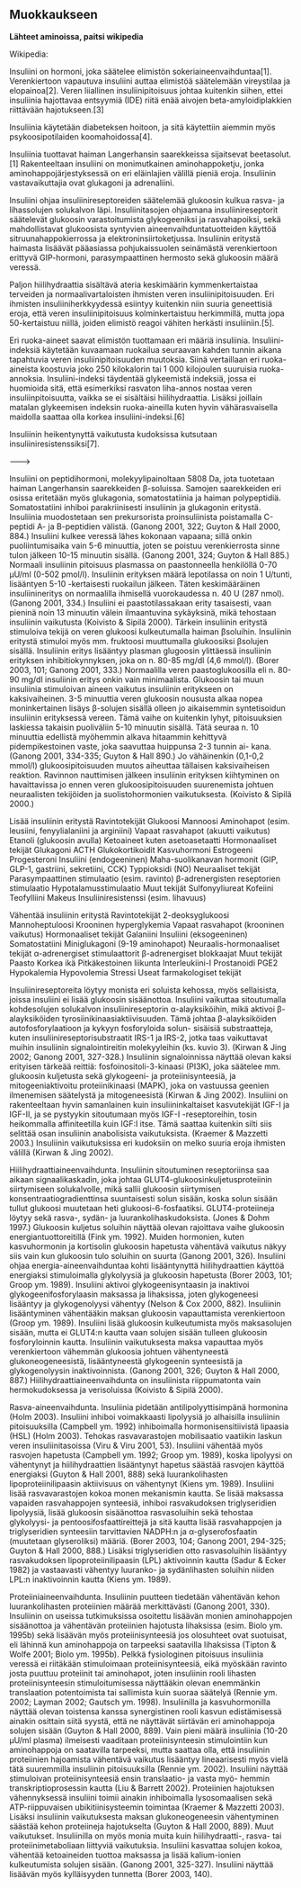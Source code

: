 ## Muokkaukseen ##
**Lähteet aminoissa, paitsi wikipedia**

Wikipedia:

Insuliini on hormoni, joka säätelee elimistön sokeriaineenvaihduntaa[1]. Verenkiertoon vapautuva insuliini auttaa elimistöä säätelemään vireystilaa ja elopainoa[2]. Veren liiallinen insuliinipitoisuus johtaa kuitenkin siihen, ettei insuliinia hajottavaa entsyymiä (IDE) riitä enää aivojen beta-amyloidiplakkien riittävään hajotukseen.[3]

Insuliinia käytetään diabeteksen hoitoon, ja sitä käytettiin aiemmin myös psykoosipotilaiden koomahoidossa[4].

Insuliinia tuottavat haiman Langerhansin saarekkeissa sijaitsevat beetasolut.[1] Rakenteeltaan insuliini on monimutkainen aminohappoketju, jonka aminohappojärjestyksessä on eri eläinlajien välillä pieniä eroja. Insuliinin vastavaikuttajia ovat glukagoni ja adrenaliini.

Insuliini ohjaa insuliinireseptoreiden säätelemää glukoosin kulkua rasva- ja lihassolujen solukalvon läpi. Insuliinitasojen ohjaamana insuliinireseptorit säätelevät glukoosin varastoitumista glykogeeniksi ja rasvahapoiksi, sekä mahdollistavat glukoosista syntyvien aineenvaihduntatuotteiden käyttöä sitruunahappokierrossa ja elektroninsiirtoketjussa. Insuliinin eritystä haimasta lisäävät pääasiassa pohjukaissuolen seinämästä verenkiertoon erittyvä GIP-hormoni, parasympaattinen hermosto sekä glukoosin määrä veressä.

Paljon hiilihydraattia sisältävä ateria keskimäärin kymmenkertaistaa terveiden ja normaalivartaloisten ihmisten veren insuliinipitoisuuden. Eri ihmisten insuliiniherkkyydessä esiintyy kuitenkin niin suuria geneettisiä eroja, että veren insuliinipitoisuus kolminkertaistuu herkimmillä, mutta jopa 50-kertaistuu niillä, joiden elimistö reagoi vähiten herkästi insuliiniin.[5].

Eri ruoka-aineet saavat elimistön tuottamaan eri määriä insuliinia. Insuliini-indeksiä käytetään kuvaamaan ruokailua seuraavan kahden tunnin aikana tapahtuvia veren insuliinipitoisuuden muutoksia. Siinä vertaillaan eri ruoka-aineista koostuvia joko 250 kilokalorin tai 1 000 kilojoulen suuruisia ruoka-annoksia. Insuliini-indeksi täydentää glykeemistä indeksiä, jossa ei huomioida sitä, että esimerkiksi rasvaton liha-annos nostaa veren insuliinpitoisuutta, vaikka se ei sisältäisi hiilihydraattia. Lisäksi joillain matalan glykeemisen indeksin ruoka-aineilla kuten hyvin vähärasvaisella maidolla saattaa olla korkea insuliini-indeksi.[6]

Insuliinin heikentynyttä vaikutusta kudoksissa kutsutaan insuliiniresistenssiksi[7].

--->


Insuliini on peptidihormoni, molekyylipainoltaan 5808 Da, jota tuotetaan haiman Langerhansin saarekkeiden β-soluissa. Samojen saarekkeiden eri osissa eritetään myös glukagonia, somatostatiinia ja haiman polypeptidiä. Somatostatiini inhiboi parakriinisesti
insuliinin ja glukagonin eritystä. Insuliinia muodostetaan sen prekursorista proinsuliinista poistamalla C-peptidi A- ja B-peptidien välistä. (Ganong 2001, 322; Guyton &
Hall 2000, 884.)
Insuliini kulkee veressä lähes kokonaan vapaana; sillä onkin puoliintumisaika vain 5-6
minuuttia, joten se poistuu verenkierrosta sinne tulon jälkeen 10-15 minuutin sisällä.
(Ganong 2001, 324; Guyton & Hall 885.) Normaali insuliinin pitoisuus plasmassa on
paastonneella henkilöllä 0-70 µU/ml (0-502 pmol/l). Insuliinin erityksen määrä lepotilassa on noin 1 U/tunti, lisääntyen 5-10 -kertaisesti ruokailun jälkeen. Täten keskimääräinen insuliinineritys on normaalilla ihmisellä vuorokaudessa n. 40 U (287 nmol).
(Ganong 2001, 334.) Insuliini ei paastotilassakaan erity tasaisesti, vaan pieninä noin 13
minuutin välein ilmaantuvina sykäyksinä, mikä tehostaan insuliinin vaikutusta (Koivisto
& Sipilä 2000).
Tärkein insuliinin eritystä stimuloiva tekijä on veren glukoosi kulkeutumalla haiman βsoluihin. Insuliinin eritystä stimuloi myös mm. fruktoosi muuttumalla glukoosiksi βsolujen sisällä. Insuliinin eritys lisääntyy plasman glugoosin ylittäessä insuliinin erityksen inhibitiokynnyksen, joka on n. 80-85 mg/dl (4,6 mmol/l). (Borer 2003, 101; Ganong
2001, 333.) Normaalilla veren paastoglukoosilla eli n. 80-90 mg/dl insuliinin eritys onkin vain minimaalista. Glukoosin tai muun insuliinia stimuloivan aineen vaikutus insuliinin eritykseen on kaksivaiheinen. 3-5 minuuttia veren glukoosin noususta alkaa nopea
moninkertainen lisäys β-solujen sisällä olleen jo aikaisemmin syntetisoidun insuliinin
erityksessä vereen. Tämä vaihe on kuitenkin lyhyt, pitoisuuksien laskiessa takaisin puoliväliin 5-10 minuutin sisällä. Tätä seuraa n. 10 minuuttia edellistä myöhemmin alkava
hitaammin kehittyvä pidempikestoinen vaste, joka saavuttaa huippunsa 2-3 tunnin ai-
kana. (Ganong 2001, 334-335; Guyton & Hall 890.) Jo vähäinenkin (0,1-0,2 mmol/l)
glukoosipitoisuuden muutos aiheuttaa tällaisen kaksivaiheisen reaktion. Ravinnon nauttimisen jälkeen insuliinin erityksen kiihtyminen on havaittavissa jo ennen veren glukoosipitoisuuden suurenemista johtuen neuraalisten tekijöiden ja suolistohormonien
vaikutuksesta. (Koivisto & Sipilä 2000.) 

Lisää insuliinin eritystä 
Ravintotekijät
Glukoosi
Mannoosi
Aminohapot
 (esim. leusiini, fenyylialaniini ja arginiini)
Vapaat rasvahapot (akuutti vaikutus)
Etanoli (glukoosin avulla)
Ketoaineet kuten asetoasetaatti
Hormonaaliset tekijät
Glukagoni
ACTH
Glukokortikoidit
Kasvuhormoni
Estrogeeni
Progesteroni
Insuliini (endogeeninen)
Maha-suolikanavan hormonit
 (GIP, GLP-1, gastriini, sekretiini, CCK)
Typpioksidi (NO)
Neuraaliset tekijät
Parasympaattinen stimulaatio (esim. ravinto)
β-adrenergisten reseptorien stimulaatio
Hypotalamusstimulaatio
Muut tekijät
Sulfonyyliureat
Kofeiini
Teofylliini
Makeus
Insuliiniresistenssi (esim. lihavuus)

Vähentää insuliinin eritystä
Ravintotekijät
2-deoksyglukoosi
Mannoheptuloosi
Krooninen hyperglykemia
Vapaat rasvahapot (krooninen vaikutus)
Hormonaaliset tekijät
Galaniini
Insuliini (eksogeeninen)
Somatostatiini
Miniglukagoni (9-19 aminohapot)
Neuraalis-hormonaaliset tekijät
α-adrenergiset stimulaattorit
β-adrenergiset blokkaajat
Muut tekijät
Paasto
Korkea ikä
Pitkäkestoinen liikunta
Interleukiini-I
Prostanoidi PGE2
Hypokalemia
Hypovolemia
Stressi
Useat farmakologiset tekijät

Insuliinireseptoreita löytyy monista eri soluista kehossa, myös sellaisista, joissa insuliini
ei lisää glukoosin sisäänottoa. Insuliini vaikuttaa sitoutumalla kohdesolujen solukalvon
insuliinireseptorin α-alayksiköihin, mikä aktivoi β-alayksiköiden tyrosiinikinaasiaktiivisuuden. Tämä johtaa β-alayksiköiden autofosforylaatioon ja kykyyn fosforyloida solun-
sisäisiä substraatteja, kuten insuliinireseptorisubstraatit IRS-1 ja IRS-2, jotka taas vaikuttavat muihin insuliinin signalointireitin molekyyleihin (ks. kuvio 3). (Kirwan & Jing
2002; Ganong 2001, 327-328.) Insuliinin signaloinnissa näyttää olevan kaksi erityisen
tärkeää reittiä: fosfoinositoli-3-kinaasi (PI3K), joka säätelee mm. glukoosin kuljetusta
sekä glykogeeni- ja proteiinisynteesiä, ja mitogeeniaktivoitu proteiinikinaasi (MAPK),
joka on vastuussa geenien ilmenemisen säätelystä ja mitogeneesistä (Kirwan & Jing
2002). Insuliini on rakenteeltaan hyvin samanlainen kuin insuliininkaltaiset kasvutekijät
IGF-I ja IGF-II, ja se pystyykin sitoutumaan myös IGF-I -reseptoreihin, tosin heikommalla affiniteetilla kuin IGF:I itse. Tämä saattaa kuitenkin silti siis selittää osan insuliinin anabolisista vaikutuksista. (Kraemer & Mazzetti 2003.) Insuliinin vaikutuksissa eri
kudoksiin on melko suuria eroja ihmisten välillä (Kirwan & Jing 2002).

Hiilihydraattiaineenvaihdunta. 
Insuliinin sitoutuminen reseptoriinsa saa aikaan signaalikaskadin, joka johtaa GLUT4-glukoosinkuljetusproteiinin siirtymiseen solukalvolle,
mikä sallii glukoosin siirtymisen konsentraatiogradienttinsa suuntaisesti solun sisään,
koska solun sisään tullut glukoosi muutetaan heti glukoosi-6-fosfaatiksi. GLUT4-proteiineja löytyy sekä rasva-, sydän- ja luurankolihaskudoksista. (Jones & Dohm 1997.)
Glukoosin kuljetus soluihin näyttää olevan rajoittava vaihe glukoosin energiantuottoreitillä (Fink ym. 1992). Muiden hormonien, kuten kasvuhormonin ja kortisolin glukoosin
hapetusta vähentävä vaikutus näkyy siis vain kun glukoosin tulo soluihin on suurta
(Ganong 2001, 326). Insuliini ohjaa energia-aineenvaihduntaa kohti lisääntynyttä hiilihydraattien käyttöä energiaksi stimuloimalla glykolyysiä ja glukoosin hapetusta (Borer
2003, 101; Groop ym. 1989). Insuliini aktivoi glykogeenisyntaasin ja inaktivoi glykogeenifosforylaasin maksassa ja lihaksissa, joten glykogeneesi lisääntyy ja glykogenolyysi vähentyy (Nelson & Cox 2000, 882). Insuliinin lisääntyminen vähentääkin maksan
glukoosin vapauttamista verenkiertoon (Groop ym. 1989). Insuliini lisää glukoosin kulkeutumista myös maksasolujen sisään, mutta ei GLUT4:n kautta vaan solujen sisään
tulleen glukoosin fosforyloinnin kautta. Insuliinin vaikutuksesta maksa vapauttaa myös
verenkiertoon vähemmän glukoosia johtuen vähentyneestä glukoneogeneesistä, lisääntyneestä glykogeenin synteesistä ja glykogenolyysin inaktivoinnista. (Ganong 2001,
326; Guyton & Hall 2000, 887.) Hiilihydraattiaineenvaihdunta on insuliinista riippumatonta vain hermokudoksessa ja verisoluissa (Koivisto & Sipilä 2000). 

Rasva-aineenvaihdunta. 
Insuliinia pidetään antilipolyyttisimpänä hormonina (Holm
2003). Insuliini inhiboi voimakkaasti lipolyysiä jo alhaisilla insuliinin pitoisuuksilla
(Campbell ym. 1992) inhiboimalla hormonisensitiivistä lipaasia (HSL) (Holm 2003).
Tehokas rasvavarastojen mobilisaatio vaatiikin laskun veren insuliinitasoissa (Viru &
Viru 2001, 53). Insuliini vähentää myös rasvojen hapetusta (Campbell ym. 1992; Groop
ym. 1989), koska lipolyysi on vähentynyt ja hiilihydraattien lisääntynyt hapetus säästää
rasvojen käyttöä energiaksi (Guyton & Hall 2001, 888) sekä luurankolihasten lipoproteiinilipaasin aktiivisuus on vähentynyt (Kiens ym. 1989). Insuliini lisää rasvavarastojen
kokoa monen mekanismin kautta. Se lisää maksassa vapaiden rasvahappojen synteesiä,
inhiboi rasvakudoksen triglyseridien lipolyysiä, lisää glukoosin sisäänottoa rasvasoluihin sekä tehostaa glykolyysi- ja pentoosifosfaattireittejä ja sitä kautta lisää rasvahappojen ja triglyseridien synteesiin tarvittavien NADPH:n ja α-glyserofosfaatin (muutetaan
glyseroliksi) määriä. (Borer 2003, 104; Ganong 2001, 294-325; Guyton & Hall 2000,
888.) Lisäksi triglyseridien otto rasvasoluihin lisääntyy rasvakudoksen lipoproteiinilipaasin (LPL) aktivoinnin kautta (Sadur & Ecker 1982) ja vastaavasti vähentyy luuranko- ja sydänlihasten soluihin niiden LPL:n inaktivoinnin kautta (Kiens ym. 1989).

Proteiiniaineenvaihdunta. 
Insuliinin puutteen tiedetään vähentävän kehon luurankolihasten proteiinien määrää merkittävästi (Ganong 2001, 330). Insuliinin on useissa tutkimuksissa osoitettu lisäävän monien aminohappojen sisäänottoa ja vähentävän proteiinien hajotusta lihaksissa (esim. Biolo ym. 1995b) sekä lisäävän myös proteiinisynteesiä
jos olosuhteet ovat suotuisat, eli lähinnä kun aminohappoja on tarpeeksi saatavilla lihaksissa (Tipton & Wolfe 2001; Biolo ym. 1995b). Pelkkä fysiologinen pitoisuus insuliinia
veressä ei riitäkään stimuloimaan proteiinisynteesiä, eikä myöskään ravinto josta puuttuu proteiinit tai aminohapot, joten insuliinin rooli lihasten proteiinisynteesin stimuloitumisessa näyttääkin olevan enemmänkin translaation potentoimista tai sallimista kuin
suoraa säätelyä (Rennie ym. 2002; Layman 2002; Gautsch ym. 1998). Insuliinilla ja
kasvuhormonilla näyttää olevan toistensa kanssa synergistinen rooli kasvun edistämisessä ainakin osittain siitä syystä, että ne näyttävät siirtävän eri aminohappoja solujen
sisään (Guyton & Hall 2000, 889). Vain pieni määrä insuliinia (10-20 µU/ml plasma)
ilmeisesti vaaditaan proteiinisynteesin stimulointiin kun aminohappoja on saatavilla
tarpeeksi, mutta saattaa olla, että insuliinin proteiinien hajoamista vähentävä vaikutus
lisääntyy lineaarisesti myös vielä tätä suuremmilla insuliinin pitoisuuksilla (Rennie ym.
2002). Insuliini näyttää stimuloivan proteiinisynteesiä ensin translaatio- ja vasta myö-
hemmin transkriptioprosessin kautta (Liu & Barrett 2002). Proteiinien hajotuksen vähennyksessä insuliini toimii ainakin inhiboimalla lysosomaalisen sekä ATP-riippuvaisen ubikitiinisysteemin toimintaa (Kraemer & Mazzetti 2003). Lisäksi insuliinin vaikutuksesta maksan glukoneogeneesin vähentyminen säästää kehon proteiineja hajotukselta (Guyton & Hall 2000, 889).
Muut vaikutukset. Insuliinilla on myös monia muita kuin hiilihydraatti-, rasva- tai proteiinimetaboliaan liittyviä vaikutuksia. Insuliini kasvattaa solujen kokoa, vähentää ketoaineiden tuottoa maksassa ja lisää kalium-ionien kulkeutumista solujen sisään. (Ganong
2001, 325-327). Insuliini näyttää lisäävän myös kylläisyyden tunnetta (Borer 2003,
140).
